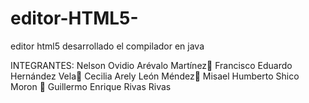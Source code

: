 # editor-HTML5-
editor html5 desarrollado el compilador en java

INTEGRANTES:
Nelson Ovidio Arévalo Martínez
Francisco Eduardo Hernández Vela
Cecilia Arely León Méndez
Misael Humberto Shico Moron 
Guillermo Enrique Rivas Rivas
